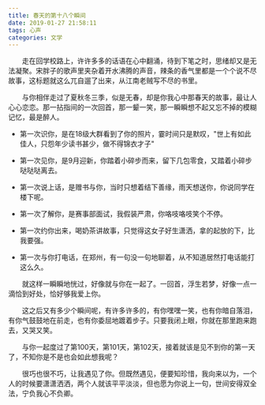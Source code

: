 ```yaml
---
title: 春天的第十八个瞬间
date: 2019-01-27 21:58:11
tags: 心声
categories: 文学
---
```


　　走在回学校路上，许许多多的话语在心中翻涌，待到下笔之时，思绪却又是无法凝聚。宋胖子的歌声里夹杂着开水沸腾的声音，辣条的香气里都是一个个说不尽故事，这标题就这么兀自遛了出来，从江南老贼写不尽的书里。
  
<!--more--> 

　　与你相伴走过了夏秋冬三季，似是无春，却是你我心中那春天的故事，最让人心心恋恋。那一拈指间的一次回首，那一颦一笑，那一瞬瞬想不起又忘不掉的模糊记忆，最是醉人。

* 第一次识你，是在18级大群看到了你的照片，霎时间只是默叹，"世上有如此佳人，只怨年少读书甚少，做不得锦衣才子"

* 第一次见你，是9月迎新，你踏着小碎步而来，留下几包零食，又踏着小碎步哒哒哒离去。

* 第一次说上话，是赠书与你，当时只想着结下善缘，雨天想送你，你说同学在楼下呢。

* 第一次了解你，是赛事部面试，我假装严肃，你咯吱咯吱笑个不停。

* 第一次约你出来，喝奶茶讲故事，只觉得这女子好生潇洒，拿的起放的下，比我要强。

* 第一次与你打电话，在郑州，有一句没一句地聊着，从不知道居然打电话能打这么久。

　　就这样一瞬瞬地恍过，好像就与你在一起了。一回首，浮生若梦，好像一点一滴恰到好处，恰好够我爱上你。

　　这之后又有多少个瞬间呢，有许多许多的，有你嘿嘿一笑，也有你暗自落泪，有你气鼓鼓地在前走，也有你委屈地踱着步子。只要我闭上眼，你就在那里跑来跑去，又哭又笑。

　　与你一起度过了第100天，第101天，第102天，接着就该是见不到你的第一天了，不知你是不是也会如此想我呢？

　　很巧也很不巧，让我遇见了你。但既然遇见，便要知珍惜，我向来以为，一个人的时候要潇潇洒洒，两个人就该平平淡淡，但也愿为你说上一句，世间安得双全法，宁负我心不负卿。